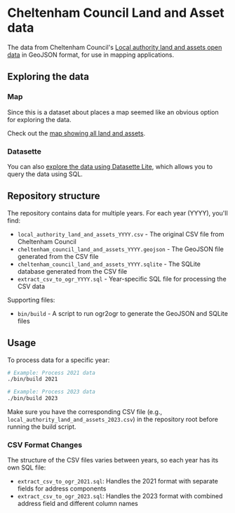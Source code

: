 # Cheltenham Council Land and Asset data

The data from Cheltenham Council's [Local authority land and assets open data](https://www.cheltenham.gov.uk/info/16/open_data/1190/local_authority_land_and_assets) in GeoJSON format, for use in mapping applications.

## Exploring the data

### Map

Since this is a dataset about places a map seemed like an obvious option for exploring the data.

Check out the [map showing all land and assets](https://www.chrismytton.com/cheltenham-council-land-and-assets/).

### Datasette

You can also [explore the data using Datasette Lite](https://lite.datasette.io/?url=https://github.com/chrismytton/cheltenham-council-land-and-assets/blob/bdf8976e4ba25a6a35174e0597ab3723c47682eb/cheltenham_council_land_and_assets_2021.sqlite#/cheltenham_council_land_and_assets_2021/land_and_assets), which allows you to query the data using SQL.

## Repository structure

The repository contains data for multiple years. For each year (YYYY), you'll find:

- `local_authority_land_and_assets_YYYY.csv` - The original CSV file from Cheltenham Council
- `cheltenham_council_land_and_assets_YYYY.geojson` - The GeoJSON file generated from the CSV file
- `cheltenham_council_land_and_assets_YYYY.sqlite` - The SQLite database generated from the CSV file
- `extract_csv_to_ogr_YYYY.sql` - Year-specific SQL file for processing the CSV data

Supporting files:
- `bin/build` - A script to run ogr2ogr to generate the GeoJSON and SQLite files

## Usage

To process data for a specific year:

```bash
# Example: Process 2021 data
./bin/build 2021

# Example: Process 2023 data
./bin/build 2023
```

Make sure you have the corresponding CSV file (e.g., `local_authority_land_and_assets_2023.csv`) in the repository root before running the build script.

### CSV Format Changes

The structure of the CSV files varies between years, so each year has its own SQL file:

- `extract_csv_to_ogr_2021.sql`: Handles the 2021 format with separate fields for address components
- `extract_csv_to_ogr_2023.sql`: Handles the 2023 format with combined address field and different column names

